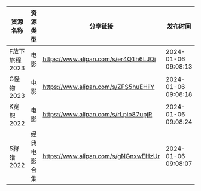 | 资源名称      | 资源类型   | 分享链接                                 | 发布时间                |
| --------- | ------ | ------------------------------------ | ------------------- |
| F放下旅程2023 | 电影     | https://www.alipan.com/s/er4Q1h6LJQi | 2024-01-06 09:08:13 |
| G怪物2023   | 电影     | https://www.alipan.com/s/ZFS5huEHiiY | 2024-01-06 09:08:18 |
| K宽恕2022   | 电影     | https://www.alipan.com/s/rLpio87upjR | 2024-01-06 09:08:24 |
| S狩猎2022   | 经典电影合集 | https://www.alipan.com/s/gNGnxwEHzUr | 2024-01-06 09:08:07 |
